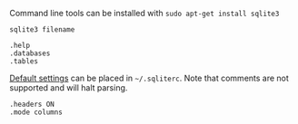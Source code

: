 Command line tools can be installed with `sudo apt-get install sqlite3`

```
sqlite3 filename

.help
.databases
.tables
```

[Default settings](https://stackoverflow.com/a/5924315/) can be placed in `~/.sqliterc`. Note that comments are not supported and will halt parsing.
```
.headers ON
.mode columns
```
